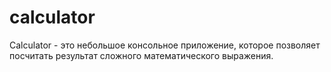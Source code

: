 # calculator
Calculator - это небольшое консольное приложение, которое позволяет посчитать результат сложного математического выражения.

